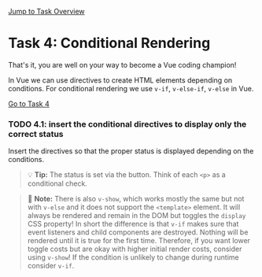 [Jump to Task Overview](../../../../README.md)

# Task 4: Conditional Rendering

That's it, you are well on your way to become a Vue coding champion!

In Vue we can use directives to create HTML elements depending on conditions.
For conditional rendering we use `v-if`, `v-else-if`, `v-else` in Vue.

[Go to Task 4](Task4.vue)

### TODO 4.1: insert the conditional directives to display only the correct status
Insert the directives so that the proper status is displayed depending on the conditions.

> 💡 **Tip:** The status is set via the button. Think of each `<p>` as a conditional check.

> 📝 **Note:** There is also `v-show`, which works mostly the same but not with `v-else` and it does not support the `<template>` element. It will always be rendered and remain in the DOM but toggles the `display` CSS property! In short the difference is that `v-if` makes sure that event listeners and child components are destroyed. Nothing will be rendered until it is true for the first time. Therefore, if you want lower toggle costs but are okay with higher initial render costs, consider using `v-show`! If the condition is unlikely to change during runtime consider `v-if`.

